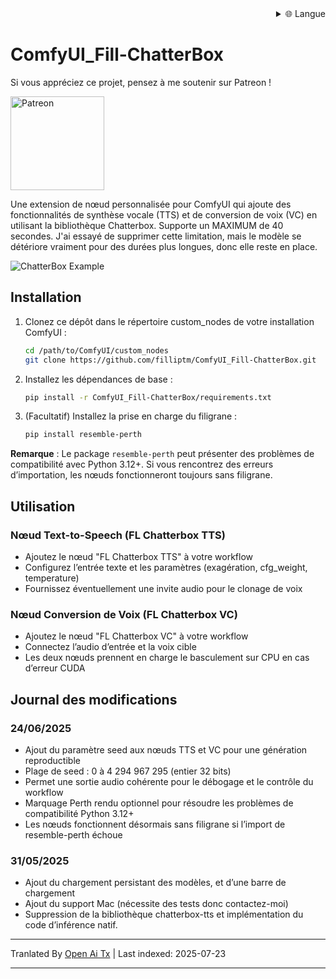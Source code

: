 <div align="right">
  <details>
    <summary >🌐 Langue</summary>
    <div>
      <div align="center">
        <a href="https://openaitx.github.io/view.html?user=filliptm&project=ComfyUI_Fill-ChatterBox&lang=en">English</a>
        | <a href="https://openaitx.github.io/view.html?user=filliptm&project=ComfyUI_Fill-ChatterBox&lang=zh-CN">简体中文</a>
        | <a href="https://openaitx.github.io/view.html?user=filliptm&project=ComfyUI_Fill-ChatterBox&lang=zh-TW">繁體中文</a>
        | <a href="https://openaitx.github.io/view.html?user=filliptm&project=ComfyUI_Fill-ChatterBox&lang=ja">日本語</a>
        | <a href="https://openaitx.github.io/view.html?user=filliptm&project=ComfyUI_Fill-ChatterBox&lang=ko">한국어</a>
        | <a href="https://openaitx.github.io/view.html?user=filliptm&project=ComfyUI_Fill-ChatterBox&lang=hi">हिन्दी</a>
        | <a href="https://openaitx.github.io/view.html?user=filliptm&project=ComfyUI_Fill-ChatterBox&lang=th">ไทย</a>
        | <a href="https://openaitx.github.io/view.html?user=filliptm&project=ComfyUI_Fill-ChatterBox&lang=fr">Français</a>
        | <a href="https://openaitx.github.io/view.html?user=filliptm&project=ComfyUI_Fill-ChatterBox&lang=de">Deutsch</a>
        | <a href="https://openaitx.github.io/view.html?user=filliptm&project=ComfyUI_Fill-ChatterBox&lang=es">Español</a>
        | <a href="https://openaitx.github.io/view.html?user=filliptm&project=ComfyUI_Fill-ChatterBox&lang=it">Italiano</a>
        | <a href="https://openaitx.github.io/view.html?user=filliptm&project=ComfyUI_Fill-ChatterBox&lang=ru">Русский</a>
        | <a href="https://openaitx.github.io/view.html?user=filliptm&project=ComfyUI_Fill-ChatterBox&lang=pt">Português</a>
        | <a href="https://openaitx.github.io/view.html?user=filliptm&project=ComfyUI_Fill-ChatterBox&lang=nl">Nederlands</a>
        | <a href="https://openaitx.github.io/view.html?user=filliptm&project=ComfyUI_Fill-ChatterBox&lang=pl">Polski</a>
        | <a href="https://openaitx.github.io/view.html?user=filliptm&project=ComfyUI_Fill-ChatterBox&lang=ar">العربية</a>
        | <a href="https://openaitx.github.io/view.html?user=filliptm&project=ComfyUI_Fill-ChatterBox&lang=fa">فارسی</a>
        | <a href="https://openaitx.github.io/view.html?user=filliptm&project=ComfyUI_Fill-ChatterBox&lang=tr">Türkçe</a>
        | <a href="https://openaitx.github.io/view.html?user=filliptm&project=ComfyUI_Fill-ChatterBox&lang=vi">Tiếng Việt</a>
        | <a href="https://openaitx.github.io/view.html?user=filliptm&project=ComfyUI_Fill-ChatterBox&lang=id">Bahasa Indonesia</a>
      </div>
    </div>
  </details>
</div>

# ComfyUI_Fill-ChatterBox

Si vous appréciez ce projet, pensez à me soutenir sur Patreon !
<p align="left">
  <a href="https://www.patreon.com/c/Machinedelusions">
    <img src="https://raw.githubusercontent.com/filliptm/ComfyUI_Fill-ChatterBox/main/assets/Patreon.png" width="150px" alt="Patreon">
  </a>
</p>

Une extension de nœud personnalisée pour ComfyUI qui ajoute des fonctionnalités de synthèse vocale (TTS) et de conversion de voix (VC) en utilisant la bibliothèque Chatterbox.
Supporte un MAXIMUM de 40 secondes. J'ai essayé de supprimer cette limitation, mais le modèle se détériore vraiment pour des durées plus longues, donc elle reste en place.

![ChatterBox Example](https://raw.githubusercontent.com/filliptm/ComfyUI_Fill-ChatterBox/main/web/image.png)

## Installation

1. Clonez ce dépôt dans le répertoire custom_nodes de votre installation ComfyUI :

   ```bash
   cd /path/to/ComfyUI/custom_nodes
   git clone https://github.com/filliptm/ComfyUI_Fill-ChatterBox.git
   ```
2. Installez les dépendances de base :

   ```bash
   pip install -r ComfyUI_Fill-ChatterBox/requirements.txt
   ```
3. (Facultatif) Installez la prise en charge du filigrane :

   ```bash
   pip install resemble-perth
   ```
**Remarque** : Le package `resemble-perth` peut présenter des problèmes de compatibilité avec Python 3.12+. Si vous rencontrez des erreurs d’importation, les nœuds fonctionneront toujours sans filigrane.


## Utilisation

### Nœud Text-to-Speech (FL Chatterbox TTS)
- Ajoutez le nœud "FL Chatterbox TTS" à votre workflow
- Configurez l’entrée texte et les paramètres (exagération, cfg_weight, temperature)
- Fournissez éventuellement une invite audio pour le clonage de voix

### Nœud Conversion de Voix (FL Chatterbox VC)
- Ajoutez le nœud "FL Chatterbox VC" à votre workflow
- Connectez l’audio d’entrée et la voix cible
- Les deux nœuds prennent en charge le basculement sur CPU en cas d’erreur CUDA

## Journal des modifications

### 24/06/2025
- Ajout du paramètre seed aux nœuds TTS et VC pour une génération reproductible
- Plage de seed : 0 à 4 294 967 295 (entier 32 bits)
- Permet une sortie audio cohérente pour le débogage et le contrôle du workflow
- Marquage Perth rendu optionnel pour résoudre les problèmes de compatibilité Python 3.12+
- Les nœuds fonctionnent désormais sans filigrane si l’import de resemble-perth échoue

### 31/05/2025
- Ajout du chargement persistant des modèles, et d’une barre de chargement
- Ajout du support Mac (nécessite des tests donc contactez-moi)
- Suppression de la bibliothèque chatterbox-tts et implémentation du code d’inférence natif.



---

Tranlated By [Open Ai Tx](https://github.com/OpenAiTx/OpenAiTx) | Last indexed: 2025-07-23

---